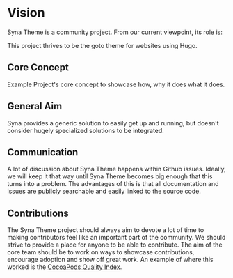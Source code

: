 # Vision

Syna Theme is a community project. From our current viewpoint, its role is:

This project thrives to be the goto theme for websites using Hugo.





## Core Concept

Example Project's core concept to showcase how, why it does what it does.




## General Aim

Syna provides a generic solution to easily get up and running, but doesn't consider hugely specialized solutions to be integrated.



## Communication
A lot of discussion about Syna Theme happens within Github issues. Ideally, we will keep it that way until Syna Theme becomes big enough that this turns into a problem. The advantages of this is that all documentation and issues are publicly searchable and easily linked to the source code.

## Contributions
The Syna Theme project should always aim to devote a lot of time to making contributors feel like an important part of the community. We should strive to provide a place for anyone to be able to contribute. The aim of the core team should be to work on ways to showcase contributions, encourage adoption and show off great work. An example of where this worked is the [CocoaPods Quality Index](http://blog.cocoapods.org/CocoaPods.org-Two-point-Five/).
